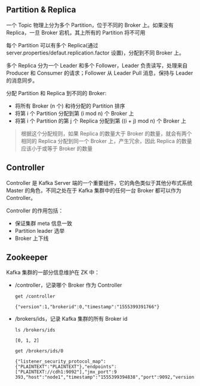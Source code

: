 ## Partition & Replica

一个 Topic 物理上分为多个 Partition，位于不同的 Broker 上。如果没有 Replica，一旦 Broker 宕机，其上所有的 Partition 将不可用

每个 Partition 可以有多个 Replica(通过 server.properties/defaut.replication.factor 设置)，分配到不同 Broker 上。

多个 Replica 分为一个 Leader 和多个 Follower，Leader 负责读写，处理来自 Producer 和 Consumer 的请求；Follower 从 Leader Pull 消息，保持与 Leader 的消息同步。

分配 Partition 和 Replica 到不同的 Broker: 

- 将所有 Broker (n 个) 和待分配的 Partition 排序
- 将第 i 个 Partition 分配到第 (i mod n) 个 Broker 上
- 将第 i 个 Partition 的第 j 个 Replica 分配到第 ((i + j) mod n) 个 Broker 上

> 根据这个分配规则，如果 Replica 的数量大于 Broker 的数量，就会有两个相同的 Replica 分配到同一个 Broker 上，产生冗余，因此 Replica 的数量应该小于或等于 Broker 的数量



## Controller

Controller 是 Kafka Server 端的一个重要组件，它的角色类似于其他分布式系统 Master 的角色，不同之处在于 Kafka 集群中的任何一台 Broker 都可以作为 Controller。

Controller 的作用包括：

- 保证集群 meta 信息一致
- Partition leader 选举
- Broker 上下线

## Zookeeper

Kafka 集群的一部分信息维护在 ZK 中：

- /controller，记录哪个 Broker 作为 Controller

  ```
  get /controller
  
  {"version":1,"brokerid":0,"timestamp":"1555399391766"}
  ```

- /brokers/ids，记录 Kafka 集群的所有 Broker id

  ```
  ls /brokers/ids
  
  [0, 1, 2]
  
  get /brokers/ids/0
  
  {"listener_security_protocol_map":{"PLAINTEXT":"PLAINTEXT"},"endpoints":["PLAINTEXT://cdh1:9092"],"jmx_port":9
  393,"host":"node1","timestamp":"1555399394838","port":9092,"version":4}
  ```

  